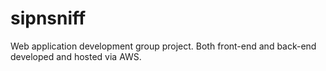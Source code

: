 # sipnsniff

Web application development group project. Both front-end and back-end developed and hosted via AWS.
